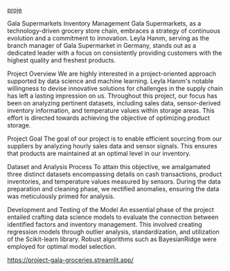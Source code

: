 [proje]([https://github.com/username/repo/blob/main/path/to/image.jpg?raw=true)


Gala Supermarkets Inventory Management Gala Supermarkets, as a technology-driven grocery store chain, embraces a strategy of continuous evolution and a commitment to innovation. Leyla Hanım, serving as the branch manager of Gala Supermarket in Germany, stands out as a dedicated leader with a focus on consistently providing customers with the highest quality and freshest products.

Project Overview We are highly interested in a project-oriented approach supported by data science and machine learning. Leyla Hanım's notable willingness to devise innovative solutions for challenges in the supply chain has left a lasting impression on us. Throughout this project, our focus has been on analyzing pertinent datasets, including sales data, sensor-derived inventory information, and temperature values within storage areas. This effort is directed towards achieving the objective of optimizing product storage.

Project Goal The goal of our project is to enable efficient sourcing from our suppliers by analyzing hourly sales data and sensor signals. This ensures that products are maintained at an optimal level in our inventory.

Dataset and Analysis Process To attain this objective, we amalgamated three distinct datasets encompassing details on cash transactions, product inventories, and temperature values measured by sensors. During the data preparation and cleaning phase, we rectified anomalies, ensuring the data was meticulously primed for analysis.

Development and Testing of the Model An essential phase of the project entailed crafting data science models to evaluate the connection between identified factors and inventory management. This involved creating regression models through outlier analysis, standardization, and utilization of the Scikit-learn library. Robust algorithms such as BayesianRidge were employed for optimal model selection.

https://project-gala-groceries.streamlit.app/


